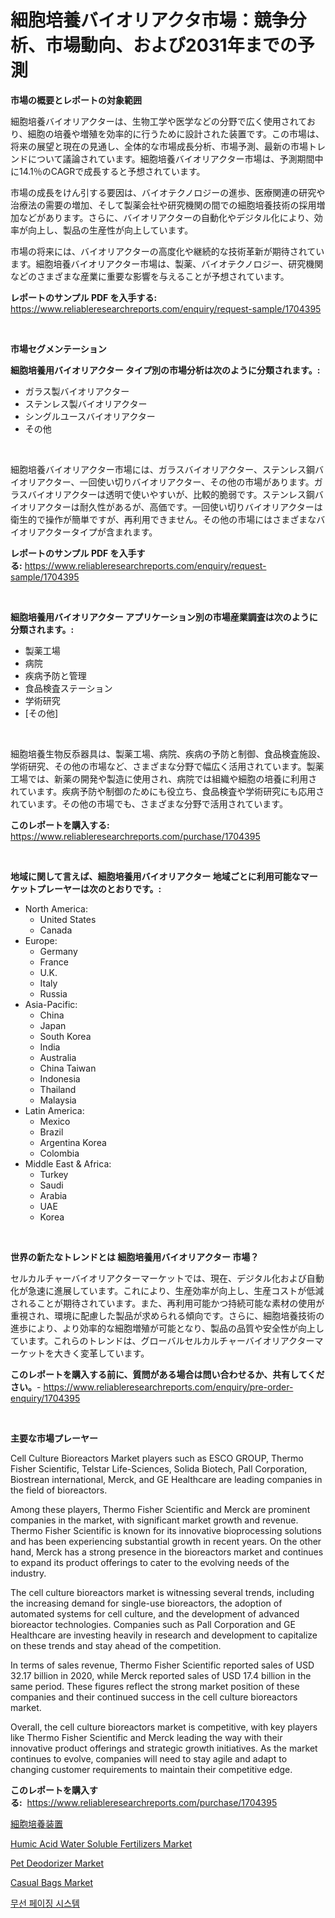 <p><h1>細胞培養バイオリアクタ市場：競争分析、市場動向、および2031年までの予測</h1></p><p><strong>市場の概要とレポートの対象範囲</strong></p>
<p><p>細胞培養バイオリアクターは、生物工学や医学などの分野で広く使用されており、細胞の培養や増殖を効率的に行うために設計された装置です。この市場は、将来の展望と現在の見通し、全体的な市場成長分析、市場予測、最新の市場トレンドについて議論されています。細胞培養バイオリアクター市場は、予測期間中に14.1％のCAGRで成長すると予想されています。</p><p>市場の成長をけん引する要因は、バイオテクノロジーの進歩、医療関連の研究や治療法の需要の増加、そして製薬会社や研究機関の間での細胞培養技術の採用増加などがあります。さらに、バイオリアクターの自動化やデジタル化により、効率が向上し、製品の生産性が向上しています。</p><p>市場の将来には、バイオリアクターの高度化や継続的な技術革新が期待されています。細胞培養バイオリアクター市場は、製薬、バイオテクノロジー、研究機関などのさまざまな産業に重要な影響を与えることが予想されています。</p></p>
<p><strong>レポートのサンプル PDF を入手する:</strong> <a href="https://www.reliableresearchreports.com/enquiry/request-sample/1704395">https://www.reliableresearchreports.com/enquiry/request-sample/1704395</a></p>
<p>&nbsp;</p>
<p><strong>市場セグメンテーション</strong></p>
<p><strong>細胞培養用バイオリアクター タイプ別の市場分析は次のように分類されます。:</strong></p>
<p><ul><li>ガラス製バイオリアクター</li><li>ステンレス製バイオリアクター</li><li>シングルユースバイオリアクター</li><li>その他</li></ul></p>
<p>&nbsp;</p>
<p><p>細胞培養バイオリアクター市場には、ガラスバイオリアクター、ステンレス鋼バイオリアクター、一回使い切りバイオリアクター、その他の市場があります。ガラスバイオリアクターは透明で使いやすいが、比較的脆弱です。ステンレス鋼バイオリアクターは耐久性があるが、高価です。一回使い切りバイオリアクターは衛生的で操作が簡単ですが、再利用できません。その他の市場にはさまざまなバイオリアクタータイプが含まれます。</p></p>
<p><strong>レポートのサンプル PDF を入手する:</strong>&nbsp;<a href="https://www.reliableresearchreports.com/enquiry/request-sample/1704395">https://www.reliableresearchreports.com/enquiry/request-sample/1704395</a></p>
<p>&nbsp;</p>
<p><strong> 細胞培養用バイオリアクター アプリケーション別の市場産業調査は次のように分類されます。:</strong></p>
<p><ul><li>製薬工場</li><li>病院</li><li>疾病予防と管理</li><li>食品検査ステーション</li><li>学術研究</li><li>[その他]</li></ul></p>
<p>&nbsp;</p>
<p><p>細胞培養生物反忝器具は、製薬工場、病院、疾病の予防と制御、食品検査施設、学術研究、その他の市場など、さまざまな分野で幅広く活用されています。製薬工場では、新薬の開発や製造に使用され、病院では組織や細胞の培養に利用されています。疾病予防や制御のためにも役立ち、食品検査や学術研究にも応用されています。その他の市場でも、さまざまな分野で活用されています。</p></p>
<p><strong>このレポートを購入する:</strong>&nbsp; <a href="https://www.reliableresearchreports.com/purchase/1704395">https://www.reliableresearchreports.com/purchase/1704395</a></p>
<p>&nbsp;</p>
<p><strong>地域に関して言えば、細胞培養用バイオリアクター 地域ごとに利用可能なマーケットプレーヤーは次のとおりです。:</strong></p>
<p><ul>
    <li>
        North America:
        <ul>
            <li>United States</li>
            <li>Canada</li>
        </ul>
    </li>
    <li>
        Europe:
        <ul>
            <li>Germany</li>
            <li>France</li>
            <li>U.K.</li>
            <li>Italy</li>
            <li>Russia</li>
        </ul>
    </li>
    <li>
        Asia-Pacific:
        <ul>
            <li>China</li>
            <li>Japan</li>
            <li>South Korea</li>
            <li>India</li>
            <li>Australia</li>
            <li>China Taiwan</li>
            <li>Indonesia</li>
            <li>Thailand</li>
            <li>Malaysia</li>
        </ul>
    </li>
    <li>
        Latin America:
        <ul>
            <li>Mexico</li>
            <li>Brazil</li>
            <li>Argentina Korea</li>
            <li>Colombia</li>
        </ul>
    </li>
    <li>
        Middle East & Africa:
        <ul>
            <li>Turkey</li>
            <li>Saudi</li>
            <li>Arabia</li>
            <li>UAE</li>
            <li>Korea</li>
        </ul>
    </li>
    </ul></p>
<p>&nbsp;</p>
<p><strong>世界の新たなトレンドとは 細胞培養用バイオリアクター 市場？</strong></p>
<p><p>セルカルチャーバイオリアクターマーケットでは、現在、デジタル化および自動化が急速に進展しています。これにより、生産効率が向上し、生産コストが低減されることが期待されています。また、再利用可能かつ持続可能な素材の使用が重視され、環境に配慮した製品が求められる傾向です。さらに、細胞培養技術の進歩により、より効率的な細胞増殖が可能となり、製品の品質や安全性が向上しています。これらのトレンドは、グローバルセルカルチャーバイオリアクターマーケットを大きく変革しています。</p></p>
<p><strong>このレポートを購入する前に、質問がある場合は問い合わせるか、共有してください。</strong>- <a href="https://www.reliableresearchreports.com/enquiry/pre-order-enquiry/1704395">https://www.reliableresearchreports.com/enquiry/pre-order-enquiry/1704395</a></p>
<p>&nbsp;</p>
<p><strong>主要な市場プレーヤー</strong></p>
<p><p>Cell Culture Bioreactors Market players such as ESCO GROUP, Thermo Fisher Scientific, Telstar Life-Sciences, Solida Biotech, Pall Corporation, Biostrean international, Merck, and GE Healthcare are leading companies in the field of bioreactors.</p><p>Among these players, Thermo Fisher Scientific and Merck are prominent companies in the market, with significant market growth and revenue. Thermo Fisher Scientific is known for its innovative bioprocessing solutions and has been experiencing substantial growth in recent years. On the other hand, Merck has a strong presence in the bioreactors market and continues to expand its product offerings to cater to the evolving needs of the industry.</p><p>The cell culture bioreactors market is witnessing several trends, including the increasing demand for single-use bioreactors, the adoption of automated systems for cell culture, and the development of advanced bioreactor technologies. Companies such as Pall Corporation and GE Healthcare are investing heavily in research and development to capitalize on these trends and stay ahead of the competition.</p><p>In terms of sales revenue, Thermo Fisher Scientific reported sales of USD 32.17 billion in 2020, while Merck reported sales of USD 17.4 billion in the same period. These figures reflect the strong market position of these companies and their continued success in the cell culture bioreactors market.</p><p>Overall, the cell culture bioreactors market is competitive, with key players like Thermo Fisher Scientific and Merck leading the way with their innovative product offerings and strategic growth initiatives. As the market continues to evolve, companies will need to stay agile and adapt to changing customer requirements to maintain their competitive edge.</p></p>
<p><strong>このレポートを購入する:</strong>&nbsp;&nbsp;<a href="https://www.reliableresearchreports.com/purchase/1704395">https://www.reliableresearchreports.com/purchase/1704395</a></p>
<p><p><a href="https://github.com/cbigkbh02719/Market-Research-Report-List-1/blob/main/18771102961.md">細胞培養装置</a></p><p><a href="https://skillful-vermicelli-b89.notion.site/Global-Humic-Acid-Water-Soluble-Fertilizers-Market-Size-and-Market-Trends-Insights-and-Projections--a89ded2235724fb6ac12d9189390503d">Humic Acid Water Soluble Fertilizers Market</a></p><p><a href="https://github.com/angelajermaine/Market-Research-Report-List-2/blob/main/pet-deodorizer-market.md">Pet Deodorizer Market</a></p><p><a href="https://github.com/provorikovar/Market-Research-Report-List-3/blob/main/casual-bags-market.md">Casual Bags Market</a></p><p><a href="https://github.com/vsr06p4p49/Market-Research-Report-List-1/blob/main/92940642593.md">무선 페이징 시스템</a></p></p>